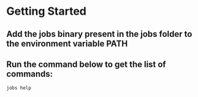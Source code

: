 # Getting Started
## Add the jobs binary present in the jobs folder to the environment variable PATH
## Run the command below to get the list of commands:
`jobs help`
